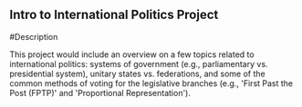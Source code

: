 Intro to International Politics Project
---

#Description

This project would include an overview on a few topics related to international politics: systems of government (e.g., parliamentary vs. presidential system), unitary states vs. federations, and some of the common methods of voting for the legislative branches (e.g., 'First Past the Post (FPTP)' and 'Proportional Representation').